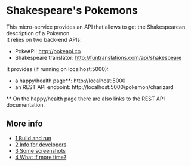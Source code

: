 # Shakespeare's Pokemons
This micro-service provides an API that allows to get the Shakespearean description of a Pokemon.  
It relies on two back-end APIs:
* PokeAPI: http://pokeapi.co
* Shakespeare translator: http://funtranslations.com/api/shakespeare  

It provides (if running on localhost:5000):
* a happy/health page**: http://localhost:5000
* an REST API endpoint: http://localhost:5000/pokemon/charizard  

** On the happy/health page there are also links to the REST API documentation.

## More info
* [1 Build and run](doc/BuildAndRun.md)
* [2 Info for developers](doc/ForDevelopers.md)
* [3 Some screenshots](doc/Screenshots.md)
* [4 What if more time?](doc/MoreTime.md)


